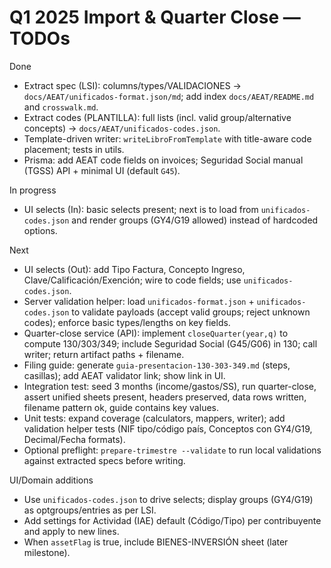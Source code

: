 # Q1 2025 Import & Quarter Close — TODOs

Done
- Extract spec (LSI): columns/types/VALIDACIONES → `docs/AEAT/unificados-format.json/md`; add index `docs/AEAT/README.md` and `crosswalk.md`.
- Extract codes (PLANTILLA): full lists (incl. valid group/alternative concepts) → `docs/AEAT/unificados-codes.json`.
- Template-driven writer: `writeLibroFromTemplate` with title-aware code placement; tests in utils.
- Prisma: add AEAT code fields on invoices; Seguridad Social manual (TGSS) API + minimal UI (default `G45`).

In progress
- UI selects (In): basic selects present; next is to load from `unificados-codes.json` and render groups (GY4/G19 allowed) instead of hardcoded options.

Next
- UI selects (Out): add Tipo Factura, Concepto Ingreso, Clave/Calificación/Exención; wire to code fields; use `unificados-codes.json`.
- Server validation helper: load `unificados-format.json` + `unificados-codes.json` to validate payloads (accept valid groups; reject unknown codes); enforce basic types/lengths on key fields.
- Quarter-close service (API): implement `closeQuarter(year,q)` to compute 130/303/349; include Seguridad Social (G45/G06) in 130; call writer; return artifact paths + filename.
- Filing guide: generate `guia-presentacion-130-303-349.md` (steps, casillas); add AEAT validator link; show link in UI.
- Integration test: seed 3 months (income/gastos/SS), run quarter-close, assert unified sheets present, headers preserved, data rows written, filename pattern ok, guide contains key values.
- Unit tests: expand coverage (calculators, mappers, writer); add validation helper tests (NIF tipo/código país, Conceptos con GY4/G19, Decimal/Fecha formats).
- Optional preflight: `prepare-trimestre --validate` to run local validations against extracted specs before writing.

UI/Domain additions
- Use `unificados-codes.json` to drive selects; display groups (GY4/G19) as optgroups/entries as per LSI.
- Add settings for Actividad (IAE) default (Código/Tipo) per contribuyente and apply to new lines.
- When `assetFlag` is true, include BIENES-INVERSIÓN sheet (later milestone).
